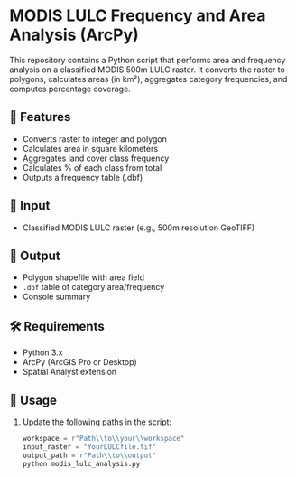 # MODIS LULC Frequency and Area Analysis (ArcPy)

This repository contains a Python script that performs area and frequency analysis on a classified MODIS 500m LULC raster. It converts the raster to polygons, calculates areas (in km²), aggregates category frequencies, and computes percentage coverage.

## 🔧 Features
- Converts raster to integer and polygon
- Calculates area in square kilometers
- Aggregates land cover class frequency
- Calculates % of each class from total
- Outputs a frequency table (.dbf)

## 📁 Input
- Classified MODIS LULC raster (e.g., 500m resolution GeoTIFF)
  
## 📂 Output
- Polygon shapefile with area field
- `.dbf` table of category area/frequency
- Console summary

## 🛠 Requirements
- Python 3.x
- ArcPy (ArcGIS Pro or Desktop)
- Spatial Analyst extension

## 📌 Usage
1. Update the following paths in the script:
   ```python
   workspace = r"Path\\to\\your\\workspace"
   input_raster = "YourLULCfile.tif"
   output_path = r"Path\\to\\output"
   python modis_lulc_analysis.py

